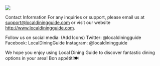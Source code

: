 <img src="https://img.freepik.com/premium-photo/people-connect-through-contact-us-customer-support-hotline-concept-finger-touch-access-contact-icons-email-address-virtual-screen-internet-wifi-represents-digital-communication-banner_143683-12449.jpg"/>

Contact Information
For any inquiries or support, please email us at support@localdiningguide.com or visit our
website http://www.localdiningguide.com.

Follow us on social media: (Add Icons)
Twitter: @localdiningguide
Facebook: LocalDiningGuide
Instagram: @localdiningguide

We hope you enjoy using Local Dining Guide to discover fantastic dining options in your
area! Bon appétit!🍽️
